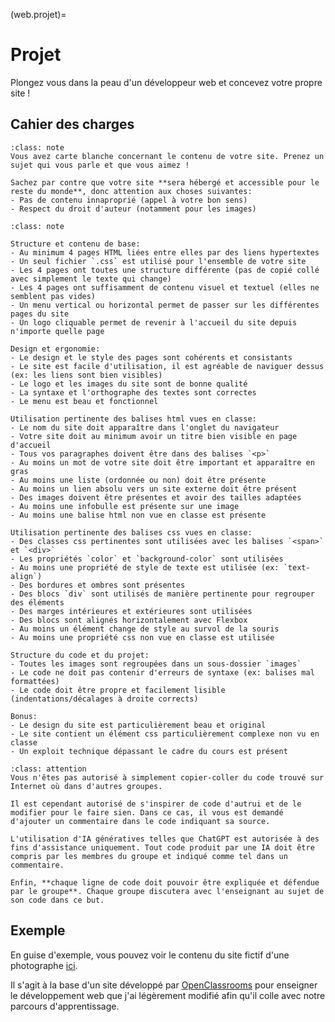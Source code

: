 (web.projet)=

# Projet

Plongez vous dans la peau d'un développeur web et concevez votre propre site !

## Cahier des charges

```{admonition} Liberté et créativité
:class: note
Vous avez carte blanche concernant le contenu de votre site. Prenez un sujet qui vous parle et que vous aimez !

Sachez par contre que votre site **sera hébergé et accessible pour le reste du monde**, donc attention aux choses suivantes:
- Pas de contenu innaproprié (appel à votre bon sens)
- Respect du droit d'auteur (notamment pour les images)
```

```{admonition} Pour ce qui est de la forme, voici les contraintes à respecter:
:class: note

Structure et contenu de base:
- Au minimum 4 pages HTML liées entre elles par des liens hypertextes
- Un seul fichier `.css` est utilisé pour l'ensemble de votre site
- Les 4 pages ont toutes une structure différente (pas de copié collé avec simplement le texte qui change)
- Les 4 pages ont suffisamment de contenu visuel et textuel (elles ne semblent pas vides)
- Un menu vertical ou horizontal permet de passer sur les différentes pages du site
- Un logo cliquable permet de revenir à l'accueil du site depuis n'importe quelle page

Design et ergonomie:
- Le design et le style des pages sont cohérents et consistants
- Le site est facile d'utilisation, il est agréable de naviguer dessus (ex: les liens sont bien visibles)
- Le logo et les images du site sont de bonne qualité
- La syntaxe et l'orthographe des textes sont correctes
- Le menu est beau et fonctionnel

Utilisation pertinente des balises html vues en classe:
- Le nom du site doit apparaître dans l'onglet du navigateur
- Votre site doit au minimum avoir un titre bien visible en page d'accueil
- Tous vos paragraphes doivent être dans des balises `<p>`
- Au moins un mot de votre site doit être important et apparaître en gras
- Au moins une liste (ordonnée ou non) doit être présente
- Au moins un lien absolu vers un site externe doit être présent
- Des images doivent être présentes et avoir des tailles adaptées
- Au moins une infobulle est présente sur une image
- Au moins une balise html non vue en classe est présente

Utilisation pertinente des balises css vues en classe:
- Des classes css pertinentes sont utilisées avec les balises `<span>` et `<div>`
- Les propriétés `color` et `background-color` sont utilisées
- Au moins une propriété de style de texte est utilisée (ex: `text-align`)
- Des bordures et ombres sont présentes
- Des blocs `div` sont utilisés de manière pertinente pour regrouper des éléments
- Des marges intérieures et extérieures sont utilisées
- Des blocs sont alignés horizontalement avec Flexbox
- Au moins un élément change de style au survol de la souris
- Au moins une propriété css non vue en classe est utilisée

Structure du code et du projet:
- Toutes les images sont regroupées dans un sous-dossier `images`
- Le code ne doit pas contenir d'erreurs de syntaxe (ex: balises mal formattées)
- Le code doit être propre et facilement lisible (indentations/décalages à droite corrects)

Bonus:
- Le design du site est particulièrement beau et original
- Le site contient un élément css particulièrement complexe non vu en classe
- Un exploit technique dépassant le cadre du cours est présent
```

```{admonition} Plagiat et tricherie
:class: attention
Vous n'êtes pas autorisé à simplement copier-coller du code trouvé sur Internet où dans d'autres groupes.

Il est cependant autorisé de s'inspirer de code d'autrui et de le modifier pour le faire sien. Dans ce cas, il vous est demandé d'ajouter un commentaire dans le code indiquant sa source.

L'utilisation d'IA génératives telles que ChatGPT est autorisée à des fins d'assistance uniquement. Tout code produit par une IA doit être compris par les membres du groupe et indiqué comme tel dans un commentaire.

Enfin, **chaque ligne de code doit pouvoir être expliquée et défendue par le groupe**. Chaque groupe discutera avec l'enseignant au sujet de son code dans ce but.
```

## Exemple

En guise d'exemple, vous pouvez voir le contenu du site fictif d'une photographe <a href="sites/robbie_lens/index.html" target="_blank">ici</a>.

Il s'agit à la base d'un site développé par <a href="https://openclassrooms.com/fr/" target="_blank">OpenClassrooms</a> pour enseigner le développement web que j'ai légèrement modifié afin qu'il colle avec notre parcours d'apprentissage.

```{image} ../media/robbie_lens.png
```
